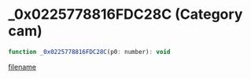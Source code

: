 # _0x0225778816FDC28C (Category cam)

```js
function _0x0225778816FDC28C(p0: number): void
```

[filename](_0x0225778816FDC28C_m.md ':include')